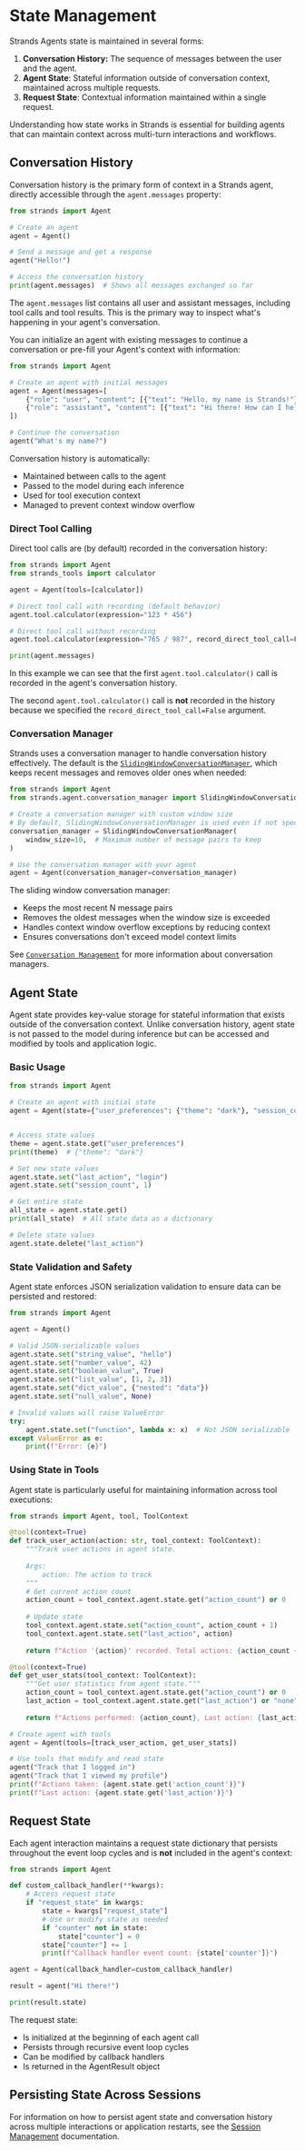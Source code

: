 # State Management

Strands Agents state is maintained in several forms:

1. **Conversation History:** The sequence of messages between the user and the agent.
2. **Agent State**: Stateful information outside of conversation context, maintained across multiple requests.
3. **Request State**: Contextual information maintained within a single request.

Understanding how state works in Strands is essential for building agents that can maintain context across multi-turn interactions and workflows.

## Conversation History

Conversation history is the primary form of context in a Strands agent, directly accessible through the `agent.messages` property:

```python
from strands import Agent

# Create an agent
agent = Agent()

# Send a message and get a response
agent("Hello!")

# Access the conversation history
print(agent.messages)  # Shows all messages exchanged so far
```

The `agent.messages` list contains all user and assistant messages, including tool calls and tool results. This is the primary way to inspect what's happening in your agent's conversation.

You can initialize an agent with existing messages to continue a conversation or pre-fill your Agent's context with information:

```python
from strands import Agent

# Create an agent with initial messages
agent = Agent(messages=[
    {"role": "user", "content": [{"text": "Hello, my name is Strands!"}]},
    {"role": "assistant", "content": [{"text": "Hi there! How can I help you today?"}]}
])

# Continue the conversation
agent("What's my name?")
```

Conversation history is automatically:

- Maintained between calls to the agent
- Passed to the model during each inference
- Used for tool execution context
- Managed to prevent context window overflow

### Direct Tool Calling

Direct tool calls are (by default) recorded in the conversation history:

```python
from strands import Agent
from strands_tools import calculator

agent = Agent(tools=[calculator])

# Direct tool call with recording (default behavior)
agent.tool.calculator(expression="123 * 456")

# Direct tool call without recording
agent.tool.calculator(expression="765 / 987", record_direct_tool_call=False)

print(agent.messages)
```

In this example we can see that the first `agent.tool.calculator()` call is recorded in the agent's conversation history.

The second `agent.tool.calculator()` call is **not** recorded in the history because we specified the `record_direct_tool_call=False` argument.

### Conversation Manager

Strands uses a conversation manager to handle conversation history effectively. The default is the [`SlidingWindowConversationManager`](../../../api-reference/agent.md#strands.agent.conversation_manager.sliding_window_conversation_manager.SlidingWindowConversationManager), which keeps recent messages and removes older ones when needed:

```python
from strands import Agent
from strands.agent.conversation_manager import SlidingWindowConversationManager

# Create a conversation manager with custom window size
# By default, SlidingWindowConversationManager is used even if not specified
conversation_manager = SlidingWindowConversationManager(
    window_size=10,  # Maximum number of message pairs to keep
)

# Use the conversation manager with your agent
agent = Agent(conversation_manager=conversation_manager)
```

The sliding window conversation manager:

- Keeps the most recent N message pairs
- Removes the oldest messages when the window size is exceeded
- Handles context window overflow exceptions by reducing context
- Ensures conversations don't exceed model context limits

See [`Conversation Management`](conversation-management.md) for more information about conversation managers.


## Agent State

Agent state provides key-value storage for stateful information that exists outside of the conversation context. Unlike conversation history, agent state is not passed to the model during inference but can be accessed and modified by tools and application logic.

### Basic Usage

```python
from strands import Agent

# Create an agent with initial state
agent = Agent(state={"user_preferences": {"theme": "dark"}, "session_count": 0})


# Access state values
theme = agent.state.get("user_preferences")
print(theme)  # {"theme": "dark"}

# Set new state values
agent.state.set("last_action", "login")
agent.state.set("session_count", 1)

# Get entire state
all_state = agent.state.get()
print(all_state)  # All state data as a dictionary

# Delete state values
agent.state.delete("last_action")
```

### State Validation and Safety

Agent state enforces JSON serialization validation to ensure data can be persisted and restored:

```python
from strands import Agent

agent = Agent()

# Valid JSON-serializable values
agent.state.set("string_value", "hello")
agent.state.set("number_value", 42)
agent.state.set("boolean_value", True)
agent.state.set("list_value", [1, 2, 3])
agent.state.set("dict_value", {"nested": "data"})
agent.state.set("null_value", None)

# Invalid values will raise ValueError
try:
    agent.state.set("function", lambda x: x)  # Not JSON serializable
except ValueError as e:
    print(f"Error: {e}")
```

### Using State in Tools

Agent state is particularly useful for maintaining information across tool executions:

```python
from strands import Agent, tool, ToolContext

@tool(context=True)
def track_user_action(action: str, tool_context: ToolContext):
    """Track user actions in agent state.
    
    Args:
        action: The action to track
    """
    # Get current action count
    action_count = tool_context.agent.state.get("action_count") or 0
    
    # Update state
    tool_context.agent.state.set("action_count", action_count + 1)
    tool_context.agent.state.set("last_action", action)
    
    return f"Action '{action}' recorded. Total actions: {action_count + 1}"

@tool(context=True)
def get_user_stats(tool_context: ToolContext):
    """Get user statistics from agent state."""
    action_count = tool_context.agent.state.get("action_count") or 0
    last_action = tool_context.agent.state.get("last_action") or "none"
    
    return f"Actions performed: {action_count}, Last action: {last_action}"

# Create agent with tools
agent = Agent(tools=[track_user_action, get_user_stats])

# Use tools that modify and read state
agent("Track that I logged in")
agent("Track that I viewed my profile")
print(f"Actions taken: {agent.state.get('action_count')}")
print(f"Last action: {agent.state.get('last_action')}")
```

## Request State

Each agent interaction maintains a request state dictionary that persists throughout the event loop cycles and is **not** included in the agent's context:

```python
from strands import Agent

def custom_callback_handler(**kwargs):
    # Access request state
    if "request_state" in kwargs:
        state = kwargs["request_state"]
        # Use or modify state as needed
        if "counter" not in state:
            state["counter"] = 0
        state["counter"] += 1
        print(f"Callback handler event count: {state['counter']}")

agent = Agent(callback_handler=custom_callback_handler)

result = agent("Hi there!")

print(result.state)
```

The request state:

- Is initialized at the beginning of each agent call
- Persists through recursive event loop cycles
- Can be modified by callback handlers
- Is returned in the AgentResult object

## Persisting State Across Sessions

For information on how to persist agent state and conversation history across multiple interactions or application restarts, see the [Session Management](session-management.md) documentation.
